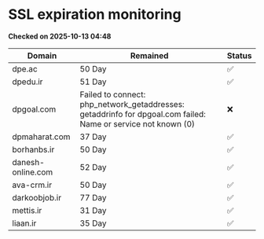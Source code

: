 # SSL expiration monitoring

**Checked on 2025-10-13 04:48**

| Domain | Remained | Status       |
|--------|----------|--------------|
| dpe.ac     | 50 Day   | ✅ |
| dpedu.ir     | 51 Day   | ✅ |
| dpgoal.com     | Failed to connect: php_network_getaddresses: getaddrinfo for dpgoal.com failed: Name or service not known (0)       | ❌ |
| dpmaharat.com     | 37 Day   | ✅ |
| borhanbs.ir     | 50 Day   | ✅ |
| danesh-online.com     | 52 Day   | ✅ |
| ava-crm.ir     | 50 Day   | ✅ |
| darkoobjob.ir     | 77 Day   | ✅ |
| mettis.ir     | 31 Day   | ✅ |
| liaan.ir     | 35 Day   | ✅ |
